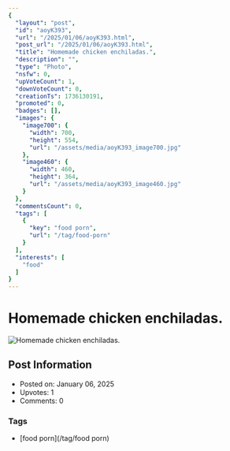 ```yaml
---
{
  "layout": "post",
  "id": "aoyK393",
  "url": "/2025/01/06/aoyK393.html",
  "post_url": "/2025/01/06/aoyK393.html",
  "title": "Homemade chicken enchiladas.",
  "description": "",
  "type": "Photo",
  "nsfw": 0,
  "upVoteCount": 1,
  "downVoteCount": 0,
  "creationTs": 1736130191,
  "promoted": 0,
  "badges": [],
  "images": {
    "image700": {
      "width": 700,
      "height": 554,
      "url": "/assets/media/aoyK393_image700.jpg"
    },
    "image460": {
      "width": 460,
      "height": 364,
      "url": "/assets/media/aoyK393_image460.jpg"
    }
  },
  "commentsCount": 0,
  "tags": [
    {
      "key": "food porn",
      "url": "/tag/food-porn"
    }
  ],
  "interests": [
    "food"
  ]
}
---
```


# Homemade chicken enchiladas.

![Homemade chicken enchiladas.](/assets/media/aoyK393_image700.jpg)

## Post Information

- Posted on: January 06, 2025
- Upvotes: 1
- Comments: 0

### Tags

- [food porn](/tag/food porn)
